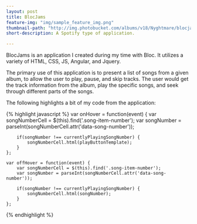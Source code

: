 ```yaml
---
layout: post
title: BlocJams
feature-img: "img/sample_feature_img.png"
thumbnail-path: "http://img.photobucket.com/albums/v18/Nyghtmare/blocjams%202.png"
short-description: A Spotify type of application.

---
```

BlocJams is an application I created during my time with Bloc. It utilizes a variety of HTML, CSS, JS, Angular, and Jquery.

The primary use of this application is to present a list of songs from a given album, to allow the user to play, pause, and skip tracks.  The user would get the track information from the album, play the specific songs, and seek through different parts of the songs.



The following highlights a bit of my code from the application:

{% highlight javascript %}
    var onHover = function(event) {
        var songNumberCell = $(this).find('.song-item-number');
        var songNumber = parseInt(songNumberCell.attr('data-song-number'));
        
        if(songNumber !== currentlyPlayingSongNumber) {
            songNumberCell.html(playButtonTemplate);
        }
    };
    
    var offHover = function(event) {
        var songNumberCell = $(this).find('.song-item-number');
        var songNumber = parseInt(songNumberCell.attr('data-song-number'));
        
        if(songNumber !== currentlyPlayingSongNumber) {
            songNumberCell.html(songNumber);
        }
    };
{% endhighlight %}
